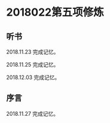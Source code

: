 # 2018022第五项修炼

## 听书

2018.11.23 完成记忆。

2018.11.25 完成记忆。

2018.12.03 完成记忆。

## 序言

2018.11.27 完成记忆。


